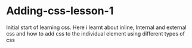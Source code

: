 # Adding-css-lesson-1
Initial start of learning css.
Here i learnt about inline, Internal and external css and how to add css to the individual element using different types of css
